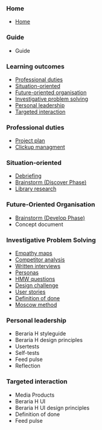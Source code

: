 ### Home

* [Home](https://git.fhict.nl/I476087/internship_berariah_s5_2023/-/wikis/home)

### Guide

* Guide

### Learning outcomes

* [Professional duties](https://git.fhict.nl/I476087/internship_berariah_s5_2023/-/wikis/Professional-duties)
* [Situation-oriented](https://git.fhict.nl/I476087/internship_berariah_s5_2023/-/wikis/Situation-oriented)
* [Future-oriented organisation](https://git.fhict.nl/I476087/internship_berariah_s5_2023/-/wikis/Future-Oriented-Organisation)
* [Investigative problem solving](https://git.fhict.nl/I476087/internship_berariah_s5_2023/-/wikis/Investigative-Problem-Solving)
* [Personal leadership](https://git.fhict.nl/I476087/internship_berariah_s5_2023/-/wikis/Personal-leadership)
* [Targeted interaction](https://git.fhict.nl/I476087/internship_berariah_s5_2023/-/wikis/Targeted-interaction)

### Professional duties

* [Project plan](https://git.fhict.nl/I476087/internship_berariah_s5_2023/-/wikis/uploads/972253c9a573cdac707c83d78c8400b3/Denisa_Coteanu_Project_Plan_BerariaH.pdf)
* [Clickup managment](https://git.fhict.nl/I476087/internship_berariah_s5_2023/-/wikis/Clickup-management)

### Situation-oriented

* [Debriefing](https://git.fhict.nl/I476087/internship_berariah_s5_2023/-/wikis/uploads/9d56e1f8fe852d3ef5765f7b5d1ce942/Denisa_Coteanu_BerariaH_Initial_Debriefing.pdf)
* [Brainstorm (Discover Phase)](https://git.fhict.nl/I476087/internship_berariah_s5_2023/-/wikis/Brainstorm-(Discover-phase))
* [Library research](https://git.fhict.nl/I476087/internship_berariah_s5_2023/-/wikis/Library-research)

### **Future-Oriented Organisation**

* [Brainstorm (Develop Phase)](https://git.fhict.nl/I476087/internship_berariah_s5_2023/-/wikis/Brainstorm-(Develop-Phase))
* Concept document

### **Investigative Problem Solving**

* [Empathy maps](https://git.fhict.nl/I476087/internship_berariah_s5_2023/-/wikis/Empathy-maps)
* [Competitor analysis](uploads/a3019242800c2579242d30e0e4611f26/Denisa_Coteanu_BerariaH_CompetitorAnalysis.pdf)
* [Written interviews](https://git.fhict.nl/I476087/internship_berariah_s5_2023/-/wikis/Written-Interviews)
* [Personas](https://git.fhict.nl/I476087/internship_berariah_s5_2023/-/wikis/Personas)
* [HMW questions](https://git.fhict.nl/I476087/internship_berariah_s5_2023/-/wikis/HMW-questions)
* [Design challenge](https://git.fhict.nl/I476087/internship_berariah_s5_2023/-/wikis/Design-challenge)
* [User stories](https://git.fhict.nl/I476087/internship_berariah_s5_2023/-/wikis/User-stories)
* [Definition of done](https://git.fhict.nl/I476087/internship_berariah_s5_2023/-/wikis/Definition-of-done)
* [Moscow method](https://git.fhict.nl/I476087/internship_berariah_s5_2023/-/wikis/Moscow-method)

### Personal leadership

* Beraria H styleguide
* Beraria H design principles
* Usertests
* Self-tests
* Feed pulse
* Reflection

### Targeted interaction

* Media Products
* Beraria H UI
* Beraria H UI design principles
* Definition of done
* Feed pulse